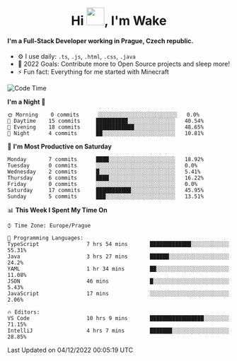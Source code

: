 <h1 align="center">Hi <img src="https://raw.githubusercontent.com/MrWakeCZ/MrWakeCZ/master/Hi.gif" width="40px" />, I'm Wake</h1>

#### I'm a Full-Stack Developer working in Prague, Czech republic.
- ⚙️ I use daily: `.ts`, `.js`, `.html`, `.css`, `.java`
- 🥅 2022 Goals: Contribute more to Open Source projects and sleep more!
- ⚡ Fun fact: Everything for me started with Minecraft

<!--START_SECTION:waka-->
![Code Time](http://img.shields.io/badge/Code%20Time-2%2C837%20hrs%2013%20mins-blue)

**I'm a Night 🦉** 

```text
🌞 Morning    0 commits      ░░░░░░░░░░░░░░░░░░░░░░░░░   0.0% 
🌆 Daytime    15 commits     ██████████░░░░░░░░░░░░░░░   40.54% 
🌃 Evening    18 commits     ████████████░░░░░░░░░░░░░   48.65% 
🌙 Night      4 commits      ██░░░░░░░░░░░░░░░░░░░░░░░   10.81%

```
📅 **I'm Most Productive on Saturday** 

```text
Monday       7 commits      ████░░░░░░░░░░░░░░░░░░░░░   18.92% 
Tuesday      0 commits      ░░░░░░░░░░░░░░░░░░░░░░░░░   0.0% 
Wednesday    2 commits      █░░░░░░░░░░░░░░░░░░░░░░░░   5.41% 
Thursday     6 commits      ████░░░░░░░░░░░░░░░░░░░░░   16.22% 
Friday       0 commits      ░░░░░░░░░░░░░░░░░░░░░░░░░   0.0% 
Saturday     17 commits     ███████████░░░░░░░░░░░░░░   45.95% 
Sunday       5 commits      ███░░░░░░░░░░░░░░░░░░░░░░   13.51%

```


📊 **This Week I Spent My Time On** 

```text
⌚︎ Time Zone: Europe/Prague

💬 Programming Languages: 
TypeScript               7 hrs 54 mins       █████████████░░░░░░░░░░░░   55.31% 
Java                     3 hrs 27 mins       ██████░░░░░░░░░░░░░░░░░░░   24.2% 
YAML                     1 hr 34 mins        ██░░░░░░░░░░░░░░░░░░░░░░░   11.08% 
JSON                     46 mins             █░░░░░░░░░░░░░░░░░░░░░░░░   5.43% 
JavaScript               17 mins             ░░░░░░░░░░░░░░░░░░░░░░░░░   2.06%

🔥 Editors: 
VS Code                  10 hrs 9 mins       █████████████████░░░░░░░░   71.15% 
IntelliJ                 4 hrs 7 mins        ███████░░░░░░░░░░░░░░░░░░   28.85%

```


 Last Updated on 04/12/2022 00:05:19 UTC
<!--END_SECTION:waka-->
